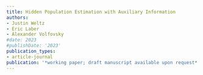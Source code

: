 ```yaml
---
title: Hidden Population Estimation with Auxiliary Information
authors:
- Justin Weltz
- Eric Laber
- Alexander Volfovsky
#date: 2023
#publishDate: '2023'
publication_types:
- article-journal
publication: '*working paper; draft manuscript available upon request*'
---
```

